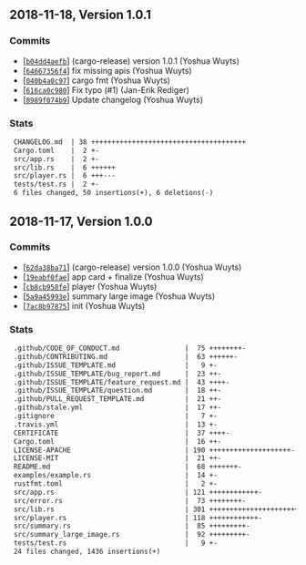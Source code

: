 ## 2018-11-18, Version 1.0.1
### Commits
- [[`b04dd4aefb`](https://github.com/chooxide/twitter-card/commit/b04dd4aefb3eebc4a5cfa65f0367862b38611f2c)] (cargo-release) version 1.0.1 (Yoshua Wuyts)
- [[`64667356f4`](https://github.com/chooxide/twitter-card/commit/64667356f4e65a57fe508e0d65e8768e4d85f7bb)] fix missing apis (Yoshua Wuyts)
- [[`040b4a0c97`](https://github.com/chooxide/twitter-card/commit/040b4a0c97f04655da13c15b6c0a274979cf9c5a)] cargo fmt (Yoshua Wuyts)
- [[`616ca0c980`](https://github.com/chooxide/twitter-card/commit/616ca0c9808cbb0369dd9f3c5c1a2b187ac43580)] Fix typo (#1) (Jan-Erik Rediger)
- [[`8989f074b9`](https://github.com/chooxide/twitter-card/commit/8989f074b9768bbd0f348e126e493edb424a5ec1)] Update changelog (Yoshua Wuyts)

### Stats
```diff
 CHANGELOG.md  | 38 ++++++++++++++++++++++++++++++++++++++
 Cargo.toml    |  2 +-
 src/app.rs    |  2 +-
 src/lib.rs    |  6 ++++++
 src/player.rs |  6 +++---
 tests/test.rs |  2 +-
 6 files changed, 50 insertions(+), 6 deletions(-)
```


## 2018-11-17, Version 1.0.0
### Commits
- [[`62da38ba71`](https://github.com/chooxide/twitter-card/commit/62da38ba71a679a5ab799216aa66a25cc97595a5)] (cargo-release) version 1.0.0 (Yoshua Wuyts)
- [[`19eabf0fae`](https://github.com/chooxide/twitter-card/commit/19eabf0faefd25edfb81ba622793907975aa54f7)] app card + finalize (Yoshua Wuyts)
- [[`cb8cb958fe`](https://github.com/chooxide/twitter-card/commit/cb8cb958feed5994370896b61233d0eae3d4a5ff)] player (Yoshua Wuyts)
- [[`5a9a45993e`](https://github.com/chooxide/twitter-card/commit/5a9a45993e2d3b3dfe00df38a518f6db66fb57d4)] summary large image (Yoshua Wuyts)
- [[`7ac8b97875`](https://github.com/chooxide/twitter-card/commit/7ac8b97875c766b8d858c696bace36815fd70709)] init (Yoshua Wuyts)

### Stats
```diff
 .github/CODE_OF_CONDUCT.md                |  75 ++++++++-
 .github/CONTRIBUTING.md                   |  63 ++++++-
 .github/ISSUE_TEMPLATE.md                 |   9 +-
 .github/ISSUE_TEMPLATE/bug_report.md      |  23 ++-
 .github/ISSUE_TEMPLATE/feature_request.md |  43 ++++-
 .github/ISSUE_TEMPLATE/question.md        |  18 ++-
 .github/PULL_REQUEST_TEMPLATE.md          |  21 ++-
 .github/stale.yml                         |  17 ++-
 .gitignore                                |   7 +-
 .travis.yml                               |  13 +-
 CERTIFICATE                               |  37 ++++-
 Cargo.toml                                |  16 ++-
 LICENSE-APACHE                            | 190 ++++++++++++++++++++-
 LICENSE-MIT                               |  21 ++-
 README.md                                 |  68 +++++++-
 examples/example.rs                       |  14 +-
 rustfmt.toml                              |   2 +-
 src/app.rs                                | 121 ++++++++++++-
 src/error.rs                              |  73 ++++++++-
 src/lib.rs                                | 301 +++++++++++++++++++++++++++++++-
 src/player.rs                             | 118 ++++++++++++-
 src/summary.rs                            |  85 +++++++++-
 src/summary_large_image.rs                |  92 +++++++++-
 tests/test.rs                             |   9 +-
 24 files changed, 1436 insertions(+)
```


